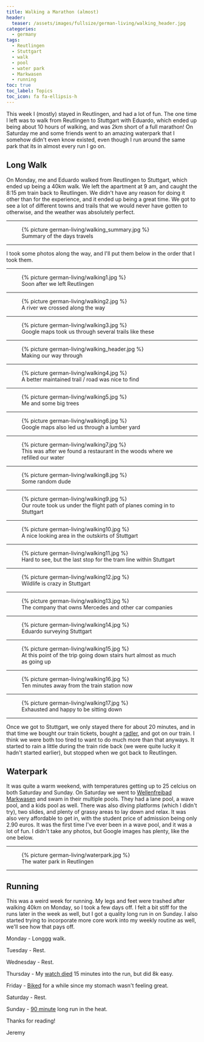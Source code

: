 ```yaml
---
title: Walking a Marathon (almost)
header:
  teaser: /assets/images/fullsize/german-living/walking_header.jpg
categories:
  - germany
tags:
  - Reutlingen
  - Stuttgart
  - walk
  - pool
  - water park
  - Markwasen
  - running
toc: true
toc_label: Topics
toc_icon: fa fa-ellipsis-h
---
```


This week I (mostly) stayed in Reutlingen, and had a lot of fun. The one time I left was to walk from Reutlingen to Stuttgart with Eduardo, which ended up being about 10 hours of walking, and was 2km short of a full marathon! On Saturday me and some friends went to an amazing waterpark that I somehow didn't even know existed, even though I run around the same park that its in almost every run I go on.

## Long Walk

On Monday, me and Eduardo walked from Reutlingen to Stuttgart, which ended up being a 40km walk. We left the apartment at 9 am, and caught the 8:15 pm train back to Reutlingen. We didn't have any reason for doing it other than for the experience, and it ended up being a great time. We got to see a lot of different towns and trails that we would never have gotten to otherwise, and the weather was absolutely perfect.

***

<figure class="align-center">
  {% picture german-living/walking_summary.jpg %}
  <figcaption>Summary of the days travels</figcaption>
</figure>

***

I took some photos along the way, and I'll put them below in the order that I took them.

***

<figure class="align-center">
  {% picture german-living/walking1.jpg %}
  <figcaption>Soon after we left Reutlingen</figcaption>
</figure>

***

<figure class="align-center">
  {% picture german-living/walking2.jpg %}
  <figcaption>A river we crossed along the way</figcaption>
</figure>

***

<figure class="align-center">
  {% picture german-living/walking3.jpg %}
  <figcaption>Google maps took us through several trails like these</figcaption>
</figure>

***

<figure class="align-center">
  {% picture german-living/walking_header.jpg %}
  <figcaption>Making our way through</figcaption>
</figure>

***

<figure class="align-center">
  {% picture german-living/walking4.jpg %}
  <figcaption>A better maintained trail / road was nice to find</figcaption>
</figure>

***

<figure class="align-center">
  {% picture german-living/walking5.jpg %}
  <figcaption>Me and some big trees</figcaption>
</figure>

***

<figure class="align-center">
  {% picture german-living/walking6.jpg %}
  <figcaption>Google maps also led us through a lumber yard</figcaption>
</figure>

***

<figure class="align-center">
  {% picture german-living/walking7.jpg %}
  <figcaption>This was after we found a restaurant in the woods where we refilled our water</figcaption>
</figure>

***

<figure class="align-center">
  {% picture german-living/walking8.jpg %}
  <figcaption>Some random dude</figcaption>
</figure>

***

<figure class="align-center">
  {% picture german-living/walking9.jpg %}
  <figcaption>Our route took us under the flight path of planes coming in to Stuttgart</figcaption>
</figure>

***

<figure class="align-center">
  {% picture german-living/walking10.jpg %}
  <figcaption>A nice looking area in the outskirts of Stuttgart</figcaption>
</figure>

***

<figure class="align-center">
  {% picture german-living/walking11.jpg %}
  <figcaption>Hard to see, but the last stop for the tram line within Stuttgart</figcaption>
</figure>

***

<figure class="align-center">
  {% picture german-living/walking12.jpg %}
  <figcaption>Wildlife is crazy in Stuttgart</figcaption>
</figure>

***

<figure class="align-center">
  {% picture german-living/walking13.jpg %}
  <figcaption>The company that owns Mercedes and other car companies</figcaption>
</figure>

***

<figure class="align-center">
  {% picture german-living/walking14.jpg %}
  <figcaption>Eduardo surveying Stuttgart</figcaption>
</figure>

***

<figure class="align-center">
  {% picture german-living/walking15.jpg %}
  <figcaption>At this point of the trip going down stairs hurt almost as much as going up</figcaption>
</figure>

***

<figure class="align-center">
  {% picture german-living/walking16.jpg %}
  <figcaption>Ten minutes away from the train station now</figcaption>
</figure>

***

<figure class="align-center">
  {% picture german-living/walking17.jpg %}
  <figcaption>Exhausted and happy to be sitting down</figcaption>
</figure>

***

Once we got to Stuttgart, we only stayed there for about 20 minutes, and in that time we bought our train tickets, bought a [radler,](https://de.wikipedia.org/wiki/Radler) and got on our train. I think we were both too tired to want to do much more than that anyways. It started to rain a little during the train ride back (we were quite lucky it hadn't started earlier), but stopped when we got back to Reutlingen.

## Waterpark

It was quite a warm weekend, with temperatures getting up to 25 celcius on both Saturday and Sunday. On Saturday we went to [Wellenfreibad Markwasen](https://www.reutlinger-baeder.de/inhalt/freibad-markwasen/oeffnungszeiten.html) and swam in their multiple pools. They had a lane pool, a wave pool, and a kids pool as well. There was also diving platforms (which I didn't try), two slides, and plenty of grassy areas to lay down and relax. It was also very affordable to get in, with the student price of admission being only 2.90 euros. It was the first time I've ever been in a wave pool, and it was a lot of fun. I didn't take any photos, but Google images has plenty, like the one below.

***

<figure class="align-center">
  {% picture german-living/waterpark.jpg %}
  <figcaption>The water park in Reutlingen</figcaption>
</figure>

***

## Running

This was a weird week for running. My legs and feet were trashed after walking 40km on Monday, so I took a few days off. I felt a bit stiff for the runs later in the week as well, but I got a quality long run in on Sunday. I also started trying to incorporate more core work into my weekly routine as well, we'll see how that pays off.

Monday - Longgg walk.

Tuesday - Rest.

Wednesday - Rest.

Thursday - My [watch died](https://www.strava.com/activities/1593859301) 15 minutes into the run, but did 8k easy.

Friday - [Biked](https://www.strava.com/activities/1596602877) for a while since my stomach wasn't feeling great.

Saturday - Rest.

Sunday -  [90 minute](https://www.strava.com/activities/1599458845) long run in the heat.

Thanks for reading!

Jeremy
